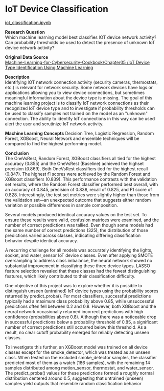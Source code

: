 # IoT Device Classification
[iot_classification.ipynb](iot_classification.ipynb)

**Research Question**  
Which machine learning model best classifies IOT device network activity? Can probability thresholds be used to detect the presence of unknown IoT device network activity?

**Original Data Source**  
[Machine-Learning-for-Cybersecurity-Cookbook/Chapter05
/IoT Device Type Identification Using Machine Learning](https://github.com/PacktPublishing/Machine-Learning-for-Cybersecurity-Cookbook/tree/master/Chapter05/IoT%20Device%20Type%20Identification%20Using%20Machine%20Learning)

**Description**  
Identifying IOT network connection activity (security cameras, thermostats, etc.) is relevant for network security. Some network devices have logs or applications allowing you to view device connections, but sometimes meaningful information about the device type is missing. The goal of this machine learning project is to classify IoT network connections as their recognized IoT device type and to investigate if probability thresholds can be used to classify samples not trained on the model as an "unknown" connection. The ability to identify IoT connections in this way can be used alert the user and scrutinize IoT network activity.

**Machine Learning Concepts**
Decision Tree, Logistic Regression, Random Forest, XGBoost, Neural Network and ensemble techniques will be compared to find the highest performing model.

**Conclusion**  
The OneVsRest, Random Forest, XGBoost classifiers all tied for the highest accuracy (0.855) and the OneVsRest (Baseline) achieved the highset precision (0.869). Both OneVsRest classifiers tied for the highest recall (0.847). The highest f1 scores were achieved by the Random Forest and XGBoost classifiers (0.839). This performance contrasts with the validation set results, where the Random Forest classifier performed best overall, with an accuracy of 0.845, precision of 0.838, recall of 0.825, and F1 score of 0.828. Interestingly, the test set metrics were slightly higher than those from the validation set—an unexpected outcome that suggests either random variation or possible differences in sample composition.

Several models produced identical accuracy values on the test set. To ensure these results were valid, confusion matrices were examined, and the number of correct predictions was tallied. Even though some models had the same number of correct predictions (325), the distribution of those predictions varied across classes, indicating differing classification behavior despite identical accuracy.

A recurring challenge for all models was accurately identifying the lights, socket, and water_sensor IoT device classes. Even after applying SMOTE oversampling to address class imbalance, the neural network showed no substantial improvement in classifying these three device types. LASSO feature selection revealed that these classes had the fewest distinguishing features, which likely contributed to their classification difficulty.

One objective of this project was to explore whether it is possible to distinguish unseen (untrained) IoT device types using the probability scores returned by predict_proba(). For most classifiers, successful predictions typically had a maximum class probability above 0.85, while unsuccessful predictions often fell between 0.2 and 0.8. However, both XGBoost and the neural network occasionally returned incorrect predictions with high confidence (probabilities above 0.8). Although there was a noticeable drop in successful predictions below a probability threshold of 0.85, a significant number of correct predictions still occurred below this threshold. As a result, no clear cutoff probability emerged for reliably detecting unseen classes.

To investigate this further, an XGBoost model was trained on all device classes except for the smoke_detector, which was treated as an unseen class. When tested on the excluded smoke_detector samples, the classifier predicted most of them as a watch (186 samples), with the remaining 14 samples distributed among motion_sensor, thermostat, and water_sensor. The predict_proba() values for these predictions formed a roughly normal distribution centered around 0.5, suggesting that untrained (unseen) samples yield outputs that resemble random classification behavior
